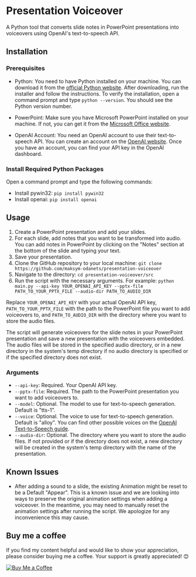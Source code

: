 # Presentation Voiceover
A Python tool that converts slide notes in PowerPoint presentations into voiceovers using OpenAI's text-to-speech API.

## Installation

### Prerequisites

- Python: You need to have Python installed on your machine. You can download it from the [official Python website](https://www.python.org/downloads/). After downloading, run the installer and follow the instructions. To verify the installation, open a command prompt and type `python --version`. You should see the Python version number.

- PowerPoint: Make sure you have Microsoft PowerPoint installed on your machine. If not, you can get it from the [Microsoft Office website](https://www.microsoft.com/en-us/microsoft-365/get-started-with-office-2019).

- OpenAI Account: You need an OpenAI account to use their text-to-speech API. You can create an account on the [OpenAI website](https://www.openai.com/). Once you have an account, you can find your API key in the OpenAI dashboard.

### Install Required Python Packages

Open a command prompt and type the following commands:

- Install pywin32: `pip install pywin32`
- Install openai: `pip install openai`

## Usage

1. Create a PowerPoint presentation and add your slides.
2. For each slide, add notes that you want to be transformed into audio. You can add notes in PowerPoint by clicking on the "Notes" section at the bottom of the slide and typing your text.
3. Save your presentation.
4. Clone the GitHub repository to your local machine: `git clone https://github.com/maksym-odanets/presentation-voiceover`
5. Navigate to the directory: `cd presentation-voiceover/src`
6. Run the script with the necessary arguments. For example: `python main.py --api-key YOUR_OPENAI_API_KEY --pptx-file PATH_TO_YOUR_PPTX_FILE --audio-dir PATH_TO_AUDIO_DIR`

Replace `YOUR_OPENAI_API_KEY` with your actual OpenAI API key, `PATH_TO_YOUR_PPTX_FILE` with the path to the PowerPoint file you want to add voiceovers to, and `PATH_TO_AUDIO_DIR` with the directory where you want to store the audio files.

The script will generate voiceovers for the slide notes in your PowerPoint presentation and save a new presentation with the voiceovers embedded. The audio files will be stored in the specified audio directory, or in a new directory in the system's temp directory if no audio directory is specified or if the specified directory does not exist.

### Arguments

- `--api-key`: Required. Your OpenAI API key.
- `--pptx-file`: Required. The path to the PowerPoint presentation you want to add voiceovers to.
- `--model`: Optional. The model to use for text-to-speech generation. Default is "tts-1".
- `--voice`: Optional. The voice to use for text-to-speech generation. Default is "alloy". You can find other possible voices on the [OpenAI Text-to-Speech guide](https://platform.openai.com/docs/guides/text-to-speech).
- `--audio-dir`: Optional. The directory where you want to store the audio files. If not provided or if the directory does not exist, a new directory will be created in the system's temp directory with the name of the presentation.

## Known Issues

- After adding a sound to a slide, the existing Animation might be reset to be a Default "Appear". This is a known issue and we are looking into ways to preserve the original animation settings when adding a voiceover. In the meantime, you may need to manually reset the animation settings after running the script. We apologize for any inconvenience this may cause.

## Buy me a coffee
If you find my content helpful and would like to show your appreciation, please consider buying me a coffee. Your support is greatly appreciated! 😊

[![Buy Me a Coffee](https://www.paypalobjects.com/en_US/i/btn/btn_donate_LG.gif)](https://www.paypal.com/donate/?hosted_button_id=3SAZN958APPKW)